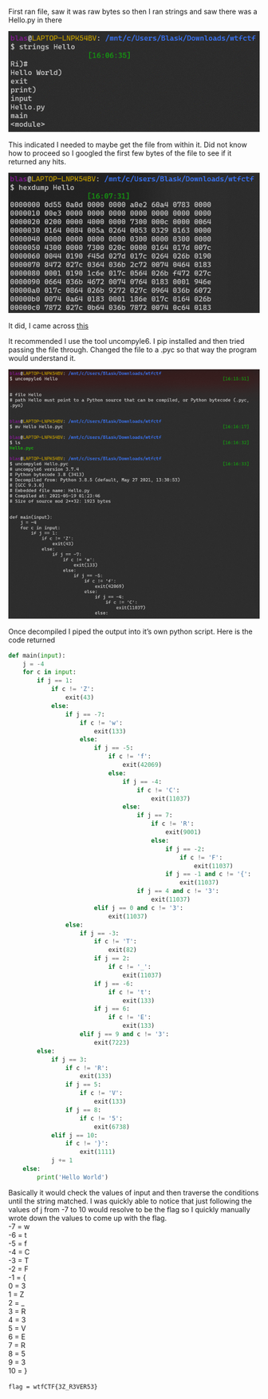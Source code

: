 First ran file, saw it was raw bytes so then I ran strings and saw there was a Hello.py in there  
 
![](1.png) 

This indicated I needed to maybe get the file from within it. Did not know how to proceed so I googled the first few bytes of the file to see if it returned any hits. 
 
![](2.png)  

It did, I came across [this](https://reverseengineering.stackexchange.com/questions/24835/decompiling-pyc-file-to-0-byte-py-file)

It recommended I use the tool uncompyle6. I pip installed and then tried passing the file through. Changed the file to a .pyc so that way the program would understand it.  
 
![](3.png)  

Once decompiled I piped the output into it’s own python script. Here is the code returned  

```python
def main(input):
    j = -4
    for c in input:
        if j == 1:
            if c != 'Z':
                exit(43)
            else:
                if j == -7:
                    if c != 'w':
                        exit(133)
                    else:
                        if j == -5:
                            if c != 'f':
                                exit(42069)
                            else:
                                if j == -4:
                                    if c != 'C':
                                        exit(11037)
                                else:
                                    if j == 7:
                                        if c != 'R':
                                            exit(9001)
                                        else:
                                            if j == -2:
                                                if c != 'F':
                                                    exit(11037)
                                            if j == -1 and c != '{':
                                                exit(11037)
                                    if j == 4 and c != '3':
                                        exit(11037)
                        elif j == 0 and c != '3':
                            exit(11037)
                else:
                    if j == -3:
                        if c != 'T':
                            exit(82)
                        if j == 2:
                            if c != '_':
                                exit(11037)
                        if j == -6:
                            if c != 't':
                                exit(133)
                        if j == 6:
                            if c != 'E':
                                exit(133)
                    elif j == 9 and c != '3':
                        exit(7223)
        else:
            if j == 3:
                if c != 'R':
                    exit(133)
                if j == 5:
                    if c != 'V':
                        exit(133)
                if j == 8:
                    if c != '5':
                        exit(6738)
            elif j == 10:
                if c != '}':
                    exit(1111)
            j += 1
    else:
        print('Hello World')
```

Basically it would check the values of input and then traverse the conditions until the string matched. I was quickly able to notice that just following the values of j from -7 to 10 would resolve to be the flag so I quickly manually wrote down the values to come up with the flag.  
-7 = w  
-6 = t  
-5 = f  
-4 = C  
-3 = T  
-2 = F  
-1 = {  
0  = 3  
1  = Z  
2  = _  
3  = R  
4  = 3  
5  = V  
6  = E  
7  = R  
8  = 5  
9  = 3  
10 = }  

`flag = wtfCTF{3Z_R3VER53}`
